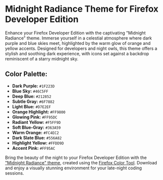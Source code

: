 # Midnight Radiance Theme for Firefox Developer Edition

Enhance your Firefox Developer Edition with the captivating "Midnight Radiance" theme. Immerse yourself in a celestial atmosphere where dark purple and blue skies meet, highlighted by the warm glow of orange and yellow accents. Designed for developers and night owls, this theme offers a stylish and soothing dark experience, with icons set against a backdrop reminiscent of a starry midnight sky.

## Color Palette:
* **Dark Purple:** `#1F223D`
* **Blue Sky:** `#46C5FF`
* **Deep Blue:** `#212852`
* **Subtle Gray:** `#6F7882`
* **Light Blue:** `#D7E2EF`
* **Orange Highlight:** `#FF9800`
* **Glowing Pink:** `#FF95DC`
* **Radiant Yellow:** `#F5FF9D`
* **Soft Blue-Gray:** `#363A59`
* **Warm Orange:** `#FC4EC2`
* **Dark Slate Blue:** `#556A82`
* **Highlight Yellow:** `#FFDD9D`
* **Accent Pink:** `#FF95AC`

Bring the beauty of the night to your Firefox Developer Edition with the ["Midnight Radiance" theme](https://addons.mozilla.org/en-US/firefox/addon/midnight-radiance-theme/), created using the [Firefox Color Tool](https://color.firefox.com/). Download and enjoy a visually stunning environment for your late-night coding sessions.